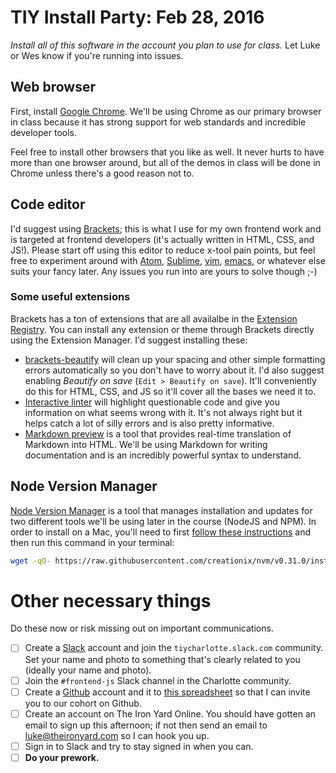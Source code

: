 # TIY Install Party: Feb 28, 2016
*Install all of this software in the account you plan to use for class.* Let Luke or Wes know if you're running into issues.

## Web browser
First, install [Google Chrome](https://www.google.com/chrome/browser/desktop/). We'll be using Chrome as our primary browser in class because it has strong support for web standards and incredible developer tools.

Feel free to install other browsers that you like as well. It never hurts to have more than one browser around, but all of the demos in class will be done in Chrome unless there's a good reason not to.

## Code editor
I'd suggest using [Brackets](http://brackets.io); this is what I use for my own frontend work and is targeted at frontend developers (it's actually written in HTML, CSS, and JS!). Please start off using this editor to reduce x-tool pain points, but feel free to experiment around with [Atom](https://atom.io/), [Sublime](https://www.sublimetext.com/), [vim](http://www.vim.org/), [emacs](https://www.gnu.org/software/emacs/), or whatever else suits your fancy later. Any issues you run into are yours to solve though ;-)

### Some useful extensions
Brackets has a ton of extensions that are all availalbe in the [Extension Registry](https://brackets-registry.aboutweb.com/). You can install any extension or theme through Brackets directly using the Extension Manager. I'd suggest installing these:

  - [brackets-beautify](https://github.com/brackets-beautify/brackets-beautify) will clean up your spacing and other simple formatting errors automatically so you don't have to worry about it. I'd also suggest enabling *Beautify on save* (`Edit > Beautify on save`). It'll conveniently do this for HTML, CSS, and JS so it'll cover all the bases we need it to.
  - [Interactive linter](https://github.com/MiguelCastillo/Brackets-InteractiveLinter) will highlight questionable code and give you information on what seems wrong with it. It's not always right but it helps catch a lot of silly errors and is also pretty informative.
  - [Markdown preview](https://github.com/gruehle/MarkdownPreview) is a tool that provides real-time translation of Markdown into HTML. We'll be using Markdown for writing documentation and is an incredibly powerful syntax to understand.

## Node Version Manager
[Node Version Manager](https://github.com/creationix/nvm) is a tool that manages installation and updates for two different tools we'll be using later in the course (NodeJS and NPM). In order to install on a Mac, you'll need to first [follow these instructions](http://osxdaily.com/2014/02/12/install-command-line-tools-mac-os-x/) and then run this command in your terminal:
  
```bash
wget -qO- https://raw.githubusercontent.com/creationix/nvm/v0.31.0/install.sh | bash
```
  
# Other necessary things
Do these now or risk missing out on important communications.

- [ ] Create a [Slack](https://slack.com) account and join the `tiycharlotte.slack.com` community. Set your name and photo to something that's clearly related to you (ideally your name and photo).
- [ ] Join the `#frontend-js` Slack channel in the Charlotte community.
- [ ] Create a [Github](https://github.com/) account and it to [this spreadsheet](https://docs.google.com/spreadsheets/d/1QJR6Z-0St5warcTqg8uUkhydl5VX9dFeSZ-BfwrTDc0/edit#gid=0) so that I can invite you to our cohort on Github.
- [ ] Create an account on The Iron Yard Online. You should have gotten an email to sign up this afternoon; if not then send an email to [luke@theironyard.com](mailto:luke@theironyard.com) so I can hook you up.
- [ ] Sign in to Slack and try to stay signed in when you can.
- [ ] **Do your prework.**